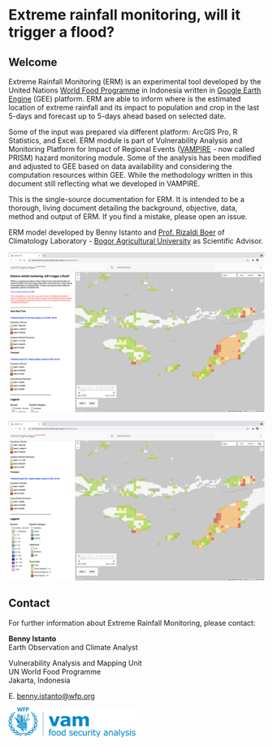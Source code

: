 # Extreme rainfall monitoring, will it trigger a flood?

## Welcome

Extreme Rainfall Monitoring (ERM) is an experimental tool developed by the United Nations [World Food Programme](https://www.wfp.org/countries/indonesia) in Indonesia written in [Google Earth Engine](https://earthengine.google.com) (GEE) platform. ERM are able to inform where is the estimated location of extreme rainfall and its impact to population and crop in the last 5-days and forecast up to 5-days ahead based on selected date.

Some of the input was prepared via different platform: ArcGIS Pro, R Statistics, and Excel. ERM module is part of Vulnerability Analysis and Monitoring Platform for Impact of Regional Events ([VAMPIRE](http://vampire.pulselabjakarta.org) - now called PRISM) hazard monitoring module. Some of the analysis has been modified and adjusted to GEE based on data availability and considering the computation resources within GEE. While the methodology written in this document still reflecting what we developed in VAMPIRE.

This is the single-source documentation for ERM. It is intended to be a thorough, living document detailing the background, objective, data, method and output of ERM. If you find a mistake, please open an issue.

ERM model developed by Benny Istanto and [Prof. Rizaldi Boer](https://scholar.google.com/citations?hl=en&user=jTPXEp8AAAAJ) of Climatology Laboratory - [Bogor Agricultural University](https://ipb.ac.id) as Scientific Advisor.

![ERM1](./img/erm1.png)

![ERM2](./img/erm2.png)

## Contact

For further information about Extreme Rainfall Monitoring, please contact:

**Benny Istanto**<br>
Earth Observation and Climate Analyst<br>

Vulnerability Analysis and Mapping Unit<br>
UN World Food Programme<br>
Jakarta, Indonesia<br>

E. [benny.istanto@wfp.org](mailto:benny.istanto@wfp.org)<br>

![VAM](./img/WFP_newVAM_Logo.png)